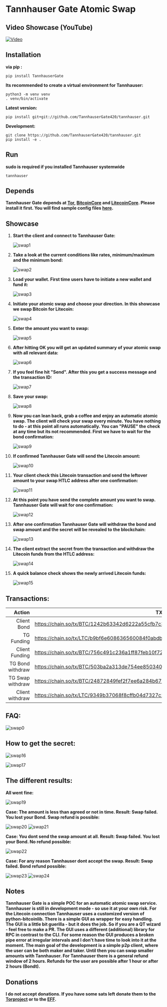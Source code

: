 # Tannhauser Gate Atomic Swap

## Video Showcase (YouTube)

[![Video](https://img.youtube.com/vi/qfZ3Hac58Pw/0.jpg)](https://youtu.be/watch?v=qfZ3Hac58Pw "TannhauserGate")

## Installation

**via pip :**
```
pip install TannhauserGate
```

**Its recommended to create a virtual environment for Tannhauser:**
```
python3 -m venv venv
. venv/bin/activate
```

**Latest version:**

```
pip install git+git://github.com/TannhauserGate420/tannhauser.git
```

**Development:**
```
git clone https://github.com/TannhauserGate420/tannhauser.git
pip install -e .
```

## Run
**sudo is required if you installed Tannhauser systemwide**
```
tannhauser
```

## Depends

**Tannhauser Gate depends at [Tor](https://github.com/torproject/tor), [BitcoinCore](https://github.com/bitcoin/bitcoin) and [LitecoinCore](https://github.com/litecoin-project/litecoin). Please install it first. You will find sample config files [here](https://github.com/TannhauserGate420/tannhauser/tree/main/atomicswap/contrib).**

## Showcase

1. **Start the client and connect to Tannhauser Gate:**

   ![swap1](https://github.com/TannhauserGate420/tannhauser/blob/main/atomicswap/contrib/images/swap1.png)


2. **Take a look at the current conditions like rates, minimum/maximum and the minimum bond:**

   ![swap2](https://github.com/TannhauserGate420/tannhauser/blob/main/atomicswap/contrib/images/swap2.png)


3. **Load your wallet. First time users have to initiate a new wallet and fund it:**

   ![swap3](https://github.com/TannhauserGate420/tannhauser/blob/main/atomicswap/contrib/images/swap3.png)


4. **Initiate your atomic swap and choose your direction. In this showcase we swap Bitcoin for Litecoin:**

   ![swap4](https://github.com/TannhauserGate420/tannhauser/blob/main/atomicswap/contrib/images/swap4.png)


5. **Enter the amount you want to swap:**

   ![swap5](https://github.com/TannhauserGate420/tannhauser/blob/main/atomicswap/contrib/images/swap5.png)


6. **After hitting OK you will get an updated summary of your atomic swap with all relevant data:**

   ![swap6](https://github.com/TannhauserGate420/tannhauser/blob/main/atomicswap/contrib/images/swap6.png)


7. **If you feel fine hit "Send". After this you get a success message and the transaction ID:**

   ![swap7](https://github.com/TannhauserGate420/tannhauser/blob/main/atomicswap/contrib/images/swap7.png)


8. **Save your swap:**

   ![swap8](https://github.com/TannhauserGate420/tannhauser/blob/main/atomicswap/contrib/images/swap8.png)


9. **Now you can lean back, grab a coffee and enjoy an automatic atomic swap. The client will check your swap every minute. You have nothing to do - at this point all runs automatically. You can "PAUSE" the check at any time but its not recommended. First we have to wait for the bond confirmation:**

   ![swap9](https://github.com/TannhauserGate420/tannhauser/blob/main/atomicswap/contrib/images/swap9.png)


10. **If confirmed Tannhauser Gate will send the Litecoin amount:**

    ![swap10](https://github.com/TannhauserGate420/tannhauser/blob/main/atomicswap/contrib/images/swap10.png)


11. **Your client check this Litecoin transaction and send the leftover amount to your swap HTLC address after one confirmation:**

    ![swap11](https://github.com/TannhauserGate420/tannhauser/blob/main/atomicswap/contrib/images/swap11.png)


12. **At this point you have send the complete amount you want to swap. Tannhauser Gate will wait for one confirmation:**

    ![swap12](https://github.com/TannhauserGate420/tannhauser/blob/main/atomicswap/contrib/images/swap12.png)


13. **After one confirmation Tannhauser Gate will withdraw the bond and swap amount and the secret will be revealed to the blockchain:**

    ![swap13](https://github.com/TannhauserGate420/tannhauser/blob/main/atomicswap/contrib/images/swap13.png)


14. **The client extract the secret from the transaction and withdraw the Litecoin funds from the HTLC address:**

    ![swap14](https://github.com/TannhauserGate420/tannhauser/blob/main/atomicswap/contrib/images/swap14.png)


15. **A quick balance check shows the newly arrived Litecoin funds:**

    ![swap15](https://github.com/TannhauserGate420/tannhauser/blob/main/atomicswap/contrib/images/swap15.png)

## Transactions:

|           Action | TXID                                                         |
| ---------------: | ------------------------------------------------------------ |
|      Client Bond | https://chain.so/tx/BTC/1242b63342d6222a55cfb7c339142acb3e23937b255aeb108a6783ddad56b07c |
|       TG Funding | https://chain.so/tx/LTC/b9bf6e608636560084f0abdb2a552feaaa18452439c90c0c38abc77c0976fddc |
|   Client Funding | https://chain.so/tx/BTC/756c491c236a1ff87feb10f72001fc2450f1815333b38995f23daf034e17fdb0 |
| TG Bond withdraw | https://chain.so/tx/BTC/503ba2a313de754ee850340dd8aac601df11c3586d115abd8c647ce34bf3e46c |
| TG Swap withdraw | https://chain.so/tx/BTC/24872849fef2f7ee6a284b675eb28c9d2a16bf8b550f586cd185004588dcdf14 |
|  Client withdraw | https://chain.so/tx/LTC/9349b37068f8cffb04d7327c2d92930f3d7771999e31d2e8362c8bb03d7a23f0 |

## FAQ:

![swap0](https://github.com/TannhauserGate420/tannhauser/blob/main/atomicswap/contrib/images/swap0.png)

## How to get the secret:

![swap16](https://github.com/TannhauserGate420/tannhauser/blob/main/atomicswap/contrib/images/swap16.png)

![swap17](https://github.com/TannhauserGate420/tannhauser/blob/main/atomicswap/contrib/images/swap17.png)

## The different results:

**All went fine:**

![swap19](https://github.com/TannhauserGate420/tannhauser/blob/main/atomicswap/contrib/images/swap19.png)

**Case: The amount is less than agreed or not in time. Result: Swap failed. You lost your Bond. Swap refund is possible:**

![swap20](https://github.com/TannhauserGate420/tannhauser/blob/main/atomicswap/contrib/images/swap20.png)
![swap21](https://github.com/TannhauserGate420/tannhauser/blob/main/atomicswap/contrib/images/swap21.png)

**Case: You dont send the swap amount at all. Result: Swap failed. You lost your Bond. No refund possible:**

![swap22](https://github.com/TannhauserGate420/tannhauser/blob/main/atomicswap/contrib/images/swap22.png)

**Case: For any reason Tannhauser dont accept the swap. Result: Swap failed. Bond refund possible:**

![swap23](https://github.com/TannhauserGate420/tannhauser/blob/main/atomicswap/contrib/images/swap23.png)
![swap24](https://github.com/TannhauserGate420/tannhauser/blob/main/atomicswap/contrib/images/swap24.png)

## Notes

**Tannhauser Gate  is a simple POC for an automatic atomic swap service. Tannhauser  is still in development mode - so use it at your own risk. For the Litecoin connection Tannhauser uses a customized version of python-bitcoinlib. There is a simple GUI as wrapper for easy handling. The GUI is a little bit guerilla - but it does the job. So if you are a QT wizard - feel free to make a PR. The GUI uses a different (additional) library for RPC in contrast to the CLI. For some reason the GUI produces a broken pipe error at irregular intervals and I don't have time to look into it at the moment. The main goal of the development is a simple p2p client, where the user can be both maker and taker. Until then you can swap smaller amounts with Tannhauser. For Tannhauser there is a general refund window of 2 hours. Refunds for the user are possible after 1 hour or after 2 hours (Bondt).**

## Donations

**I do not accept donations. If you have some sats left donate them to the [Torproject](https://donate.torproject.org/cryptocurrency/) or to the [EFF](https://supporters.eff.org/donate/join-eff-4).**
